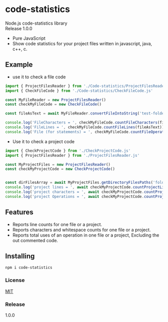 # code-statistics
Node.js code-statistics library<br/>
Release 1.0.0

* Pure JavaScript
* Show code statistics for your project files written in javascript, java, c++, c.


## Example

* use it to check a file code
```javascript
import { ProjectFilesReader } from './Code-statistics/ProjectFilesReader.js'
import { CheckFileCode } from './Code-statistics/CheckFileCode.js'

const MyFileReader = new ProjectFilesReader()
const checkMyFileCode = new CheckFileCode()

const fileAsText = await MyFileReader.convertFileIntoString('test-folder/test-file1.js')

console.log('FileCharacters = ', checkMyFileCode.countFileCharacters(fileAsText))
console.log('FileLines = ', checkMyFileCode.countFileLines(fileAsText))
console.log('File (for statements) = ', checkMyFileCode.countFileOperations(fileAsText, 'for'))
```
* Use it to check a project code
```javascript
import { CheckProjectCode } from './CheckProjectCode.js'
import { ProjectFilesReader } from './ProjectFilesReader.js'

const MyProjectFiles = new ProjectFilesReader()
const checkMyProjectCode = new CheckProjectCode()


const dirFilesArray = await MyProjectFiles.getDirectoryFilesPaths('folder-example')
console.log('project lines = ', await checkMyProjectCode.countProjectLines(dirFilesArray))
console.log('project characters = ', await checkMyProjectCode.countProjectCharacters(dirFilesArray))
console.log('project Operations = ', await checkMyProjectCode.countProjectOperations(dirFilesArray, 'for'))
```

## Features

+ Reports line counts for one file or a project.
+ Reports characters and whitespace counts for one file or a project.
+ Reports total uses of an operation in one file or a project, Excluding the out commented code.



## Installing

```shell
npm i code-statistics
```
### License  
[MIT](https://libraries.io/licenses/MIT)

### Release  
1.0.0



